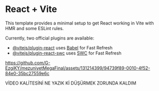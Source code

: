 # React + Vite

This template provides a minimal setup to get React working in Vite with HMR and some ESLint rules.

Currently, two official plugins are available:

- [@vitejs/plugin-react](https://github.com/vitejs/vite-plugin-react/blob/main/packages/plugin-react/README.md) uses [Babel](https://babeljs.io/) for Fast Refresh
- [@vitejs/plugin-react-swc](https://github.com/vitejs/vite-plugin-react-swc) uses [SWC](https://swc.rs/) for Fast Refresh

  
https://github.com/G-EzgiKY/mezuniyetMegaFinal/assets/131214399/94739f89-0010-4f52-84e0-35bc27559e6c

VİDEO KALİTESİNİ NE YAZIK Kİ DÜŞÜRMEK ZORUNDA KALDIM
